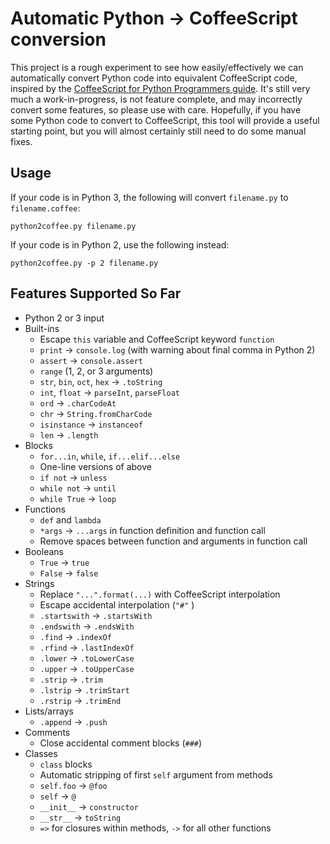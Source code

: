 # Automatic Python -> CoffeeScript conversion

This project is a rough experiment to see how easily/effectively we can
automatically convert Python code into equivalent CoffeeScript code,
inspired by the
[CoffeeScript for Python Programmers guide](https://edemaine.github.io/coffeescript-for-python/).
It's still very much a work-in-progress, is not feature complete,
and may incorrectly convert some features, so please use with care.
Hopefully, if you have some Python code to convert to CoffeeScript,
this tool will provide a useful starting point, but you will almost certainly
still need to do some manual fixes.

## Usage

If your code is in Python 3, the following will convert `filename.py` to
`filename.coffee`:
```
python2coffee.py filename.py
```

If your code is in Python 2, use the following instead:
```
python2coffee.py -p 2 filename.py
```

## Features Supported So Far

* Python 2 or 3 input
* Built-ins
  * Escape `this` variable and CoffeeScript keyword `function`
  * `print` -> `console.log` (with warning about final comma in Python 2)
  * `assert` -> `console.assert`
  * `range` (1, 2, or 3 arguments)
  * `str`, `bin`, `oct`, `hex` -> `.toString`
  * `int`, `float` -> `parseInt`, `parseFloat`
  * `ord` -> `.charCodeAt`
  * `chr` -> `String.fromCharCode`
  * `isinstance` -> `instanceof`
  * `len` -> `.length`
* Blocks
  * `for...in`, `while`, `if...elif...else`
  * One-line versions of above
  * `if not` -> `unless`
  * `while not` -> `until`
  * `while True` -> `loop`
* Functions
  * `def` and `lambda`
  * `*args` -> `...args` in function definition and function call
  * Remove spaces between function and arguments in function call
* Booleans
  * `True` -> `true`
  * `False` -> `false`
* Strings
  * Replace `"...".format(...)` with CoffeeScript interpolation
  * Escape accidental interpolation (`"#"` )
  * `.startswith` -> `.startsWith`
  * `.endswith` -> `.endsWith`
  * `.find` -> `.indexOf`
  * `.rfind` -> `.lastIndexOf`
  * `.lower` -> `.toLowerCase`
  * `.upper` -> `.toUpperCase`
  * `.strip` -> `.trim`
  * `.lstrip` -> `.trimStart`
  * `.rstrip` -> `.trimEnd`
* Lists/arrays
  * `.append` -> `.push`
* Comments
  * Close accidental comment blocks (`###`)
* Classes
  * `class` blocks
  * Automatic stripping of first `self` argument from methods
  * `self.foo` -> `@foo`
  * `self` -> `@`
  * `__init__` -> `constructor`
  * `__str__` -> `toString`
  * `=>` for closures within methods, `->` for all other functions
